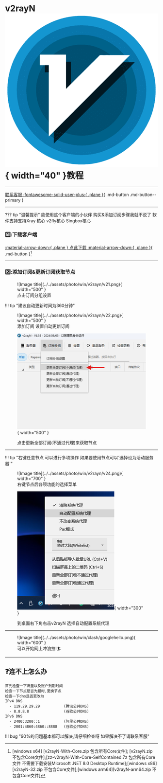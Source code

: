 # v2rayN![Image title](../../assets/photo/win/v2rayn/v2rayn.png){ width="40" }教程
---

[联系客服 :fontawesome-solid-user-plus:{ .plane }](../../chat.html){ .md-button .md-button--primary }

---

??? tip "温馨提示"
    能使用这个客户端的小伙伴 购买&添加订阅步骤我就不说了
    软件支持支持Xray 核心 v2fly核心  Singbox核心

### 1️⃣:下载客户端

[:material-arrow-down:{ .plane } 点此下载 :material-arrow-down:{ .plane }](https://github.com/2dust/v2rayN/releases){ .md-button }[^1] 

---

### 2️⃣:添加订阅&更新订阅获取节点
<figure markdown="span">
![Image title](../../assets/photo/win/v2rayn/v21.png){ width="500" }
  <figcaption>点击订阅分组设置</figcaption>
</figure>

!!! tip "建议自动更新时间为360分钟"

<figure markdown="span">
![Image title](../../assets/photo/win/v2rayn/v22.png){ width="500" }
  <figcaption>添加订阅 设置自动更新订阅 </figcaption>

![Image title](../../assets/photo/win/v2rayn/v23.png){ width="500" }
  <figcaption>点击更新全部订阅(不通过代理)来获取节点 </figcaption>
</figure>

---

!!! tip "右键任意节点 可以进行多项操作 如果要使用节点可以'选择设为活动服务器'"

<figure markdown="span">
![Image title](../../assets/photo/win/v2rayn/v24.png){ width="700" }
  <figcaption>右键节点后各项功能的选择菜单 </figcaption>

![Image title](../../assets/photo/win/v2rayn/v25.png){ width="300" }
  <figcaption>到桌面右下角右击v2rayN 选择自动配置系统代理 </figcaption>
</figure>

---

<figure markdown="span">
![Image title](../../assets/photo/win/clash/googlehello.png){ width="600" }
  <figcaption>可以开始网上冲浪拉!🏄‍</figcaption>
</figure>

---

## ❓连不上怎么办
    首先检查一下流量以及账户到期时间
    检查一下节点是否为超时,更换节点
    检查一下dns是否更改为
    IPv4 DNS
      - 119.29.29.29           (腾讯公共DNS)
      - 8.8.8.8                (谷歌公共DNS)
    IPv6 DNS
      - 2400:3200::1           (阿里公共DNS)
      - 2001:4860:4860::8888   (谷歌公共DNS)
!!! bug "90%的问题基本都可以解决,请仔细检查呀 如果解决不了请联系客服"

[^1]: [windows x64] [v2rayN-With-Core.zip 包含所有Core文件];
[v2rayN.zip 不包含Core文件];[zz-v2rayN-With-Core-SelfContained.7z 包含所有Core文件 不需要下载安装Microsoft .NET 8.0 Desktop Runtime];[windows x86] [v2rayN-32.zip 不包含Core文件];[windows arm64][v2rayN-arm64.zip 不包含Core文件]